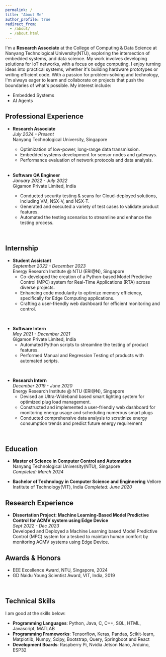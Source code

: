 ```yaml
---
permalink: /
title: "About Me"
author_profile: true
redirect_from: 
  - /about/
  - /about.html
---
```



I'm a **Research Associate** at the College of Computing & Data Science at Nanyang Technological University(NTU), exploring the intersection of embedded systems, and data science. My work involves developing solutions for IoT networks, with a focus on edge computing. I enjoy turning ideas into practical systems, whether it's building hardware prototypes or writing efficient code. With a passion for problem-solving and technology, I'm always eager to learn and collaborate on projects that push the boundaries of what's possible. My interest include: 

 - Embedded Systems
 - AI Agents

## Professional Experience

- **Research Associate**   
  *July 2024 - Present*  
  Nanyang Technological University, Singapore  
  - Optimization of low-power, long-range data transmission.
  - Embedded systems development for sensor nodes and gateways.
  - Performance evaluation of network protocols and data analysis.
  <br/>

- **Software QA Engineer**  
  *January 2022 - July 2022*   
  Gigamon Private Limited, India
  - Conducted security testing & scans for Cloud-deployed solutions, including VM, NSX-V, and NSX-T.
  - Generated and executed a variety of test cases to validate product features. 
  - Automated the testing scenarios to streamline and enhance the testing process.
 <br/>

## Internship

- **Student Assistant**  
  *September 2022 - December 2023*   
  Energy Research Institute @ NTU (ERI@N), Singapore  
  - Co-developed the creation of a Python-based Model Predictive Control (MPC) system for Real-Time Applications (RTA) across diverse projects.
  - Enhancing code modularity to optimize memory efficiency, specifically for Edge Computing applications.
  - Crafting a user-friendly web dashboard for efficient monitoring and control. 
 <br/>

- **Software Intern**  
  *May 2021 - December 2021*   
  Gigamon Private Limited, India
  - Automated Python scripts to streamline the testing of product features.
  - Performed Manual and Regression Testing of products with automated scripts.
 <br/>

- **Research Intern**  
  *December 2019 - June 2020*   
  Energy Research Institute @ NTU (ERI@N), Singapore 
  - Devised an Ultra-Wideband based smart lighting system for optimized plug load management.
  - Constructed and implemented a user-friendly web dashboard for monitoring energy usage and scheduling numerous smart plugs 
  - Conducted comprehensive data analysis to scrutinize energy consumption trends and predict future energy requirement
 <br/>

## Education

- **Master of Science in Computer Control and Automation**  
  Nanyang Technological University(NTU), Singapore  
  *Completed: March 2024*

- **Bachelor of Technology in Computer Science and Engineering**
  Vellore Institute of Technology(VIT), India
  *Completed: June 2020*


## Research Experience
<!-- 
- **AI Singapore: Automated assessment of trustworthiness for AI Training Programs**  
  *Dec 2023 - Present*  
  Introduces a theoretical approach that leverages regret minimization within a teacher-student framework to provide immediate training feedback and fairness comparison. Allowing sample efficiency while preserving optimal solution. 

- **AI Singapore: ML safety navigation algorithm for CPS system**  
  *Status: Paper Accepted, Oct 2022 - Oct 2024*  
  We modeled the problem of lane-keeping as a constrained optimization problem and presented a constrained RL based solution to the problem. The weight coefficients are adaptively learned without scenario-specific tuning and grid search. Empirically, we observe that our approach surpasses traditional RL-based approaches.

- **Mechanical Engineering Project: Individual Voting for RL and Search-based Algorithm Combination in Multi-agent Pathfinding**  
  *Aug 2021~Oct 2022*  
  Proposed an Individual Voting mechanism to optimize the pathfinding algorithm's performance in dead/livelock situations. A decentralized RL algorithm and a centralized search-based algorithm are learned to combine.  
-->
- **Dissertation Project: Machine Learning-Based Model Predictive Control for ACMV system using Edge Device**  
  *Sept 2022 - Dec 2023*  
  Developed and Deployed a Machine Learning based Model Predictive Control (MPC) system for a tesbed to maintain human comfort by monitoring ACMV systems using Edge Device.

## Awards & Honors
- EEE Excellence Award, NTU, Singapore, 2024
- GD Naidu Young Scientist Award, VIT, India, 2019
<br/>

## Technical Skills
I am good at the skills below:
- **Programming Languages**: Python, Java, C, C++, SQL, HTML, Javascript, MATLAB 
- **Programming Frameworks**:  Tensorflow, Keras, Pandas, Scikit-learn, Matplotlib, Numpy, Scipy, Bootstrap, Query, Springboot and React
- **Development Boards**: Raspberry Pi, Nvidia Jetson Nano, Arduino, ESP32 

<!-- 
A data-driven personal website
======
Like many other Jekyll-based GitHub Pages templates, Academic Pages makes you separate the website's content from its form. The content & metadata of your website are in structured markdown files, while various other files constitute the theme, specifying how to transform that content & metadata into HTML pages. You keep these various markdown (.md), YAML (.yml), HTML, and CSS files in a public GitHub repository. Each time you commit and push an update to the repository, the [GitHub pages](https://pages.github.com/) service creates static HTML pages based on these files, which are hosted on GitHub's servers free of charge.

Many of the features of dynamic content management systems (like Wordpress) can be achieved in this fashion, using a fraction of the computational resources and with far less vulnerability to hacking and DDoSing. You can also modify the theme to your heart's content without touching the content of your site. If you get to a point where you've broken something in Jekyll/HTML/CSS beyond repair, your markdown files describing your talks, publications, etc. are safe. You can rollback the changes or even delete the repository and start over - just be sure to save the markdown files! Finally, you can also write scripts that process the structured data on the site, such as [this one](https://github.com/academicpages/academicpages.github.io/blob/master/talkmap.ipynb) that analyzes metadata in pages about talks to display [a map of every location you've given a talk](https://academicpages.github.io/talkmap.html).

Getting started
======
1. Register a GitHub account if you don't have one and confirm your e-mail (required!)
1. Fork [this template](https://github.com/academicpages/academicpages.github.io) by clicking the "Use this template" button in the top right. 
1. Go to the repository's settings (rightmost item in the tabs that start with "Code", should be below "Unwatch"). Rename the repository "[your GitHub username].github.io", which will also be your website's URL.
1. Set site-wide configuration and create content & metadata (see below -- also see [this set of diffs](http://archive.is/3TPas) showing what files were changed to set up [an example site](https://getorg-testacct.github.io) for a user with the username "getorg-testacct")
1. Upload any files (like PDFs, .zip files, etc.) to the files/ directory. They will appear at https://[your GitHub username].github.io/files/example.pdf.  
1. Check status by going to the repository settings, in the "GitHub pages" section

Site-wide configuration
------
The main configuration file for the site is in the base directory in [_config.yml](https://github.com/academicpages/academicpages.github.io/blob/master/_config.yml), which defines the content in the sidebars and other site-wide features. You will need to replace the default variables with ones about yourself and your site's github repository. The configuration file for the top menu is in [_data/navigation.yml](https://github.com/academicpages/academicpages.github.io/blob/master/_data/navigation.yml). For example, if you don't have a portfolio or blog posts, you can remove those items from that navigation.yml file to remove them from the header. 

Create content & metadata
------
For site content, there is one markdown file for each type of content, which are stored in directories like _publications, _talks, _posts, _teaching, or _pages. For example, each talk is a markdown file in the [_talks directory](https://github.com/academicpages/academicpages.github.io/tree/master/_talks). At the top of each markdown file is structured data in YAML about the talk, which the theme will parse to do lots of cool stuff. The same structured data about a talk is used to generate the list of talks on the [Talks page](https://academicpages.github.io/talks), each [individual page](https://academicpages.github.io/talks/2012-03-01-talk-1) for specific talks, the talks section for the [CV page](https://academicpages.github.io/cv), and the [map of places you've given a talk](https://academicpages.github.io/talkmap.html) (if you run this [python file](https://github.com/academicpages/academicpages.github.io/blob/master/talkmap.py) or [Jupyter notebook](https://github.com/academicpages/academicpages.github.io/blob/master/talkmap.ipynb), which creates the HTML for the map based on the contents of the _talks directory).

**Markdown generator**

The repository includes [a set of Jupyter notebooks](https://github.com/academicpages/academicpages.github.io/tree/master/markdown_generator
) that converts a CSV containing structured data about talks or presentations into individual markdown files that will be properly formatted for the Academic Pages template. The sample CSVs in that directory are the ones I used to create my own personal website at stuartgeiger.com. My usual workflow is that I keep a spreadsheet of my publications and talks, then run the code in these notebooks to generate the markdown files, then commit and push them to the GitHub repository.

How to edit your site's GitHub repository
------
Many people use a git client to create files on their local computer and then push them to GitHub's servers. If you are not familiar with git, you can directly edit these configuration and markdown files directly in the github.com interface. Navigate to a file (like [this one](https://github.com/academicpages/academicpages.github.io/blob/master/_talks/2012-03-01-talk-1.md) and click the pencil icon in the top right of the content preview (to the right of the "Raw | Blame | History" buttons). You can delete a file by clicking the trashcan icon to the right of the pencil icon. You can also create new files or upload files by navigating to a directory and clicking the "Create new file" or "Upload files" buttons. 

Example: editing a markdown file for a talk
![Editing a markdown file for a talk](/images/editing-talk.png)

For more info
------
More info about configuring Academic Pages can be found in [the guide](https://academicpages.github.io/markdown/), the [growing wiki](https://github.com/academicpages/academicpages.github.io/wiki), and you can always [ask a question on GitHub](https://github.com/academicpages/academicpages.github.io/discussions). The [guides for the Minimal Mistakes theme](https://mmistakes.github.io/minimal-mistakes/docs/configuration/) (which this theme was forked from) might also be helpful. 
-->
